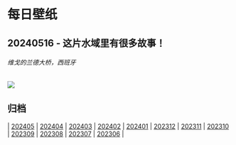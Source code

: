 # 每日壁纸

## 20240516 - 这片水域里有很多故事！

###### 维戈的兰德大桥，西班牙

![](https://www.bing.com/th?id=OHR.ReconquistaVigo_ZH-CN4619580424_UHD.jpg)

## 归档

| [202405](/202405/README.md)
| [202404](/202404/README.md)
| [202403](/202403/README.md)
| [202402](/202402/README.md)
| [202401](/202401/README.md)
| [202312](/202312/README.md)
| [202311](/202311/README.md)
| [202310](/202310/README.md)
| [202309](/202309/README.md)
| [202308](/202308/README.md)
| [202307](/202307/README.md)
| [202306](/202306/README.md)
|